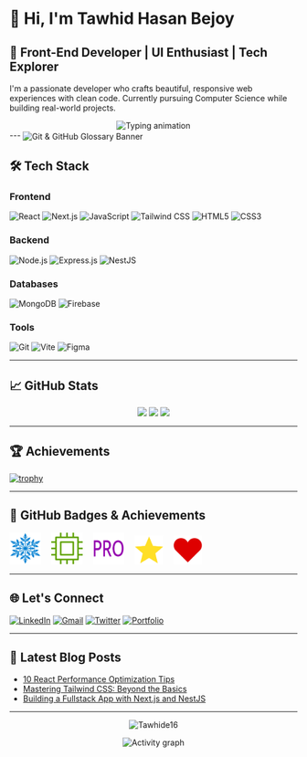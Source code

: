  # 👋 Hi, I'm Tawhid Hasan Bejoy

## 🚀 Front-End Developer | UI Enthusiast | Tech Explorer

I'm a passionate developer who crafts beautiful, responsive web experiences with clean code. Currently pursuing Computer Science while building real-world projects.

<div align="center">
  <img src="https://readme-typing-svg.demolab.com?font=Fira+Code&weight=600&size=22&duration=3000&pause=1000&color=38BDF8&center=true&vCenter=true&width=500&lines=Turning+ideas+into+interactive+reality;Clean+code+advocate;Always+learning+new+tech;Pixel-perfect+UI+specialist" alt="Typing animation" />
</div>
---

<img align="center" src="https://blog.mergify.com/content/images/2023/09/Banner-Git-Github-Glossary-min.png" alt="Git & GitHub Glossary Banner" />


## 🛠 Tech Stack

### Frontend
![React](https://img.shields.io/badge/React-20232A?style=for-the-badge&logo=react&logoColor=61DAFB)
![Next.js](https://img.shields.io/badge/Next.js-000000?style=for-the-badge&logo=nextdotjs&logoColor=white)
![JavaScript](https://img.shields.io/badge/JavaScript-F7DF1E?style=for-the-badge&logo=javascript&logoColor=black)
![Tailwind CSS](https://img.shields.io/badge/Tailwind_CSS-38B2AC?style=for-the-badge&logo=tailwind-css&logoColor=white)
![HTML5](https://img.shields.io/badge/HTML5-E34F26?style=for-the-badge&logo=html5&logoColor=white)
![CSS3](https://img.shields.io/badge/CSS3-1572B6?style=for-the-badge&logo=css3&logoColor=white)

### Backend
![Node.js](https://img.shields.io/badge/Node.js-339933?style=for-the-badge&logo=nodedotjs&logoColor=white)
![Express.js](https://img.shields.io/badge/Express.js-000000?style=for-the-badge&logo=express&logoColor=white)
![NestJS](https://img.shields.io/badge/NestJS-E0234E?style=for-the-badge&logo=nestjs&logoColor=white)

### Databases
![MongoDB](https://img.shields.io/badge/MongoDB-47A248?style=for-the-badge&logo=mongodb&logoColor=white)
![Firebase](https://img.shields.io/badge/Firebase-FFCA28?style=for-the-badge&logo=firebase&logoColor=black)

### Tools
![Git](https://img.shields.io/badge/Git-F05032?style=for-the-badge&logo=git&logoColor=white)
![Vite](https://img.shields.io/badge/Vite-B73BFE?style=for-the-badge&logo=vite&logoColor=FFD62E)
![Figma](https://img.shields.io/badge/Figma-F24E1E?style=for-the-badge&logo=figma&logoColor=white)

---

## 📈 GitHub Stats

<div align="center">
  <img height="180em" src="https://github-readme-stats.vercel.app/api?username=Tawhide16&show_icons=true&theme=radical&include_all_commits=true&count_private=true" />
  <img height="180em" src="https://github-readme-streak-stats.herokuapp.com/?user=Tawhide16&theme=radical" />
  <img height="180em" src="https://github-readme-stats.vercel.app/api/top-langs/?username=Tawhide16&layout=compact&langs_count=8&theme=radical" />
</div>

---

## 🏆 Achievements

[![trophy](https://github-profile-trophy.vercel.app/?username=Tawhide16&theme=onedark&row=1&column=7)](https://github.com/ryo-ma/github-profile-trophy)

---
## 🌟 GitHub Badges & Achievements

<div align="left">

<a href='https://archiveprogram.github.com/'><img src='https://raw.githubusercontent.com/acervenky/animated-github-badges/master/assets/acbadge.gif' width='55' height='55'></a> 
<a href='https://docs.github.com/en/developers'><img src='https://raw.githubusercontent.com/acervenky/animated-github-badges/master/assets/devbadge.gif' width='55' height='55'></a> 
<a href='https://github.com/pricing'><img src='https://raw.githubusercontent.com/acervenky/animated-github-badges/master/assets/pro.gif' width='55' height='55'></a> 
<a href='https://stars.github.com/'><img src='https://raw.githubusercontent.com/acervenky/animated-github-badges/master/assets/starbadge.gif' width='50' height='50'></a> 
<a href='https://docs.github.com/en/github/supporting-the-open-source-community-with-github-sponsors'><img src='https://raw.githubusercontent.com/acervenky/animated-github-badges/master/assets/sponsorbadge.gif' width='50' height='50'></a>

---

## 🌐 Let's Connect

[![LinkedIn](https://img.shields.io/badge/LinkedIn-0077B5?style=for-the-badge&logo=linkedin&logoColor=white)](https://www.linkedin.com/in/tawhide-hasan-bejoy/)
[![Gmail](https://img.shields.io/badge/Gmail-D14836?style=for-the-badge&logo=gmail&logoColor=white)](mailto:tawhideonion@gmail.com)
[![Twitter](https://img.shields.io/badge/Twitter-1DA1F2?style=for-the-badge&logo=twitter&logoColor=white)](https://twitter.com/yourhandle)
[![Portfolio](https://img.shields.io/badge/Portfolio-%23000000.svg?style=for-the-badge&logo=firefox&logoColor=#FF7139)](https://yourportfolio.com)

---

## 📝 Latest Blog Posts

<!-- BLOG-POST-LIST:START -->
- [10 React Performance Optimization Tips](https://dev.to/yourblog)
- [Mastering Tailwind CSS: Beyond the Basics](https://dev.to/yourblog)
- [Building a Fullstack App with Next.js and NestJS](https://dev.to/yourblog)
<!-- BLOG-POST-LIST:END -->

---

<p align="center">
  <img src="https://komarev.com/ghpvc/?username=Tawhide16&label=Profile%20views&color=0e75b6&style=flat" alt="Tawhide16" /> 
</p>

<p align="center"> 
  <img src="https://github-readme-activity-graph.vercel.app/graph?username=Tawhide16&theme=react-dark&hide_border=true&area=true" alt="Activity graph" />
</p>
